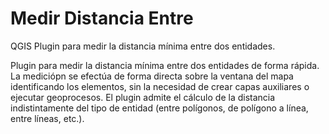 # Medir Distancia Entre
QGIS Plugin para medir la distancia mínima entre dos entidades.

Plugin para medir la distancia mínima entre dos entidades de forma rápida. La mediciópn se efectúa de forma directa sobre la ventana del mapa identificando los elementos, sin la necesidad de crear capas auxiliares o ejecutar geoprocesos. El plugin admite el cálculo de la distancia indistintamente del tipo de entidad (entre polígonos, de polígono a línea, entre líneas, etc.).
